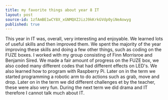 ```yaml
---
title: my favorite things about year 8 IT
layout: post
source-id: 1zfAmBE1wCY8X_xGNMQXZJizJ9kKrkGVdp0yiNeAowyg
published: true
---
```

This year in IT was, overall, very interesting and enjoyable. We learned lots of useful skills and then improved them. We spent the majority of the year improving these skills and doing a few other things, such as coding on the FUZE boxes. I worked with my group consisting of Finn Morrisroe and Benjamin Sired. We made a fair amount of progress on the FUZE box, we also coded many different codes that had different effects on LED's. We also learned how to program with Raspberry Pi.  Later on in the term we started programming a robotic arm to do actions such as grab, move and drop. Later on in the term we did different challenges et by the teacher, these were also very fun. During the next term we did drama and IT therefore I cannot talk much about IT.

